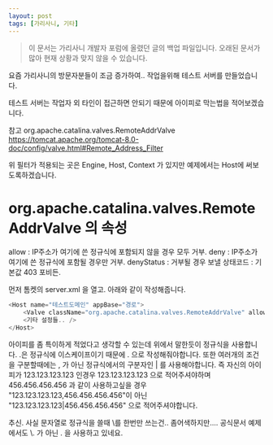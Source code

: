 ```yaml
---
layout: post
tags: [가리사니, 기타]
---
```


> 이 문서는 가리사니 개발자 포럼에 올렸던 글의 백업 파일입니다.
오래된 문서가 많아 현재 상황과 맞지 않을 수 있습니다.


요즘 가리사니의 방문자분들이 조금 증가하여.. 작업을위해 테스트 서버를 만들었습니다.

테스트 서버는 작업자 외 타인이 접근하면 안되기 때문에 아이피로 막는법을 적어보겠습니다.


참고 org.apache.catalina.valves.RemoteAddrValve
https://tomcat.apache.org/tomcat-8.0-doc/config/valve.html#Remote_Address_Filter


위 필터가 적용되는 곳은 Engine, Host, Context 가 있지만 예제에서는 Host에 써보도록하겠습니다.

# org.apache.catalina.valves.RemoteAddrValve 의 속성
allow : IP주소가 여기에 쓴 정규식에 포함되지 않을 경우 모두 거부.
deny : IP주소가 여기에 쓴 정규식에 포함될 경우만 거부.
denyStatus : 거부될 경우 보낼 상태코드 : 기본값 403 포비든.

먼저 톰켓의 server.xml 을 열고.
아래와 같이 작성해줍니다.
``` java
<Host name="테스트도메인" appBase="경로">
	<Valve className="org.apache.catalina.valves.RemoteAddrValve" allow="내 아이피|127\.0\.0\.1|0:0:0:0:0:0:0:1"/>
	<기타 설정들.. />
</Host>
```
아이피를 좀 특이하게 적었다고 생각할 수 있는데 위에서 말한듯이 정규식을 사용합니다.
.은 정규식에 이스케이프이기 때문에 \. 으로 작성해줘야합니다. 또한 여러개의 조건을 구분할때에는 , 가 아닌 정규식에서의 구분자인 | 를 사용해야합니다.
즉 자신의 아이피가 123.123.123.123 인경우 123\.123\.123\.123 으로 적어주셔야하며 456.456.456.456 과 같이 사용하고싶을 경우 "123\.123\.123\.123,456\.456\.456\.456"이 아닌 "123\.123\.123\.123|456\.456\.456\.456" 으로 적어주셔야합니다.

추신.
사실 문자열로 정규식을 쓸때 \를 한번만 쓰는건.. 좀어색하지만.... 공식문서 예제에서도 \\. 가 아닌 \. 을 사용하고 있네요.